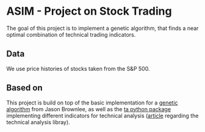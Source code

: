 # ASIM - Project on Stock Trading
The goal of this project is to implement a genetic algorithm, that finds a near optimal combination of technical trading indicators.

## Data
We use price histories of stocks taken from the S&P 500.

## Based on
This project is build on top of the basic implementation for a [genetic algorithm](https://machinelearningmastery.com/simple-genetic-algorithm-from-scratch-in-python/) from Jason Brownlee, as well as the [ta python package](https://github.com/bukosabino/ta) implementing different indicators for technical analysis ([article](https://towardsdatascience.com/technical-analysis-library-to-financial-datasets-with-pandas-python-4b2b390d3543) regarding the technical analysis libray).
